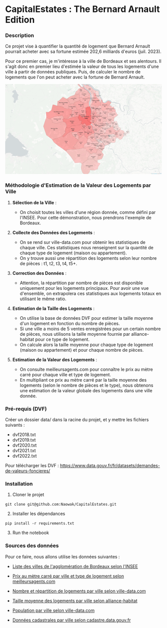 # CapitalEstates : The Bernard Arnault Edition

### Description

Ce projet vise à quantifier la quantité de logement que Bernard Arnault pourrait acheter avec sa fortune estimée 202,6 milliards d'euros (juil. 2023).  

Pour ce premier cas, je m'intéresse à la ville de Bordeaux et ses alentours. Il s'agit donc en premier lieu d'estimée la valeur de tous les logements d'une ville à partir de données publiques. Puis, de calculer le nombre de logements que l'on peut acheter avec la fortune de Bernard Arnault.

![Carte des valeurs de l'ensemble des logements par ville](/image.png)

### Méthodologie d'Estimation de la Valeur des Logements par Ville

1. **Sélection de la Ville** : 
   - On choisit toutes les villes d'une région donnée, comme défini par l'INSEE. Pour cette démonstration, nous prendrons l'exemple de Bordeaux.

2. **Collecte des Données des Logements** :
   - On se rend sur ville-data.com pour obtenir les statistiques de chaque ville. Ces statistiques nous renseignent sur la quantité de chaque type de logement (maison ou appartement).
   - On y trouve aussi une répartition des logements selon leur nombre de pièces : t1, t2, t3, t4, t5+.
   
3. **Correction des Données** :
   - Attention, la répartition par nombre de pièces est disponible uniquement pour les logements principaux. Pour avoir une vue d'ensemble, on extrapolera ces statistiques aux logements totaux en utilisant le même ratio.

4. **Estimation de la Taille des Logements** :
   - On utilise la base de données DVF pour estimer la taille moyenne d'un logement en fonction du nombre de pièces.
   - Si une ville a moins de 5 ventes enregistrées pour un certain nombre de pièces, nous utilisons la taille moyenne fournie par alliance-habitat pour ce type de logement.
   - On calcule alors la taille moyenne pour chaque type de logement (maison ou appartement) et pour chaque nombre de pièces.

5. **Estimation de la Valeur des Logements** :
   - On consulte meilleursagents.com pour connaître le prix au mètre carré pour chaque ville et type de logement.
   - En multipliant ce prix au mètre carré par la taille moyenne des logements (selon le nombre de pièces et le type), nous obtenons une estimation de la valeur globale des logements dans une ville donnée.

### Pré-requis (DVF)

Créer un dossier data/ dans la racine du projet, et y mettre les fichiers suivants :

- dvf2018.txt 
- dvf2019.txt
- dvf2020.txt
- dvf2021.txt
- dvf2022.txt

Pour télécharger les DVF :
https://www.data.gouv.fr/fr/datasets/demandes-de-valeurs-foncieres/


### Installation

1. Cloner le projet

```
git clone git@github.com:Naowak/CapitalEstates.git
```

2. Installer les dépendances

```
pip install -r requirements.txt
```

3. Run the notebook

### Sources des données

Pour ce faire, nous allons utilise les données suivantes : 

- [Liste des villes de l'agglomération de Bordeaux selon l'INSEE](https://www.insee.fr/fr/metadonnees/cog/arrondissement/ARR332-bordeaux)

- [Prix au mètre carré par ville et type de logement selon meilleursagents.com](https://www.meilleursagents.com/prix-immobilier/bordeaux-33000/)

- [Nombre et répartition de logements par ville selon ville-data.com](https://ville-data.com/logement/Bordeaux-33-33063)

- [Taille moyenne des logements par ville selon alliance-habitat](https://www.alliance-habitat.com/investissement-locatif/logement-decent/taille-logement/)

- [Population par ville selon ville-data.com](https://ville-data.com/nombre-d-habitants/Bordeaux-33-33063)

- [Données cadastrales par ville selon cadastre.data.gouv.fr](https://cadastre.data.gouv.fr/data/dgfip-pci-vecteur/2023-07-01/edigeo/departements/)